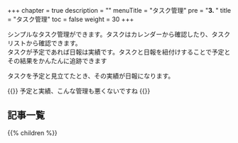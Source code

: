 +++
chapter = true
description = ""
menuTitle = "タスク管理"
pre = "<b>3. </b>"
title = "タスク管理"
toc = false
weight = 30
+++


シンプルなタスク管理ができます。タスクはカレンダーから確認したり、タスクリストから確認できます。  
タスクが予定であれば日報は実績です。タスクと日報を紐付けすることで予定とその結果をかんたんに追跡できます

タスクを予定と見立てたとき、その実績が日報になります。

{{<alice pos="right" icon="ok">}}
予定と実績、こんな管理も悪くないですね
{{</alice>}}

<aside id="childrenList">
<h2>記事一覧</h2>
{{% children  %}}
</aside>
